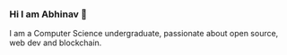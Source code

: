 ### Hi I am Abhinav 👋

I am a Computer Science undergraduate, passionate about open source, web dev and blockchain.

